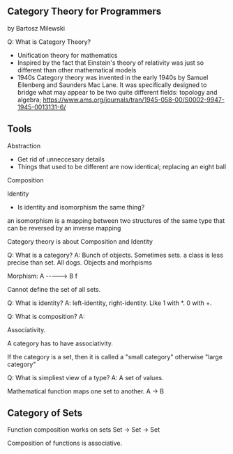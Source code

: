 Category Theory for Programmers
-------------------------------
by Bartosz Milewski

Q: What is Category Theory?

+ Unification theory for mathematics
+ Inspired by the fact that Einstein's theory of relativity was just so different than other mathematical models
+ 1940s
Category theory was invented in the early 1940s by Samuel Eilenberg and Saunders Mac Lane. It was specifically designed to bridge what may appear to be two quite different fields: topology and algebra; https://www.ams.org/journals/tran/1945-058-00/S0002-9947-1945-0013131-6/

Tools
-----
Abstraction
+ Get rid of unneccesary details
+ Things that used to be different are now identical; replacing an eight ball

Composition

Identity
+ Is identity and isomorphism the same thing?

 an isomorphism is a mapping between two structures of the same type that can be reversed by an inverse mapping

Category theory is about Composition and Identity

Q: What is a category?
A: Bunch of objects. Sometimes sets.  a class is less precise than set. All dogs.
Objects and morhpisms

Morphism: A -----> B
              f

Cannot define the set of all sets.

Q: What is identity?
A: left-identity, right-identity. Like 1 with *. 0 with +. 

Q: What is composition?
A:  

Associativity.

A category has to have associativity.

If the category is a set, then it is called a "small category" otherwise "large category"


Q: What is simpliest view of a type?
A: A set of values.

Mathematical function maps one set to another.
A -> B

Category of Sets
----------------
Function composition works on sets
Set -> Set -> Set

Composition of functions is associative.

